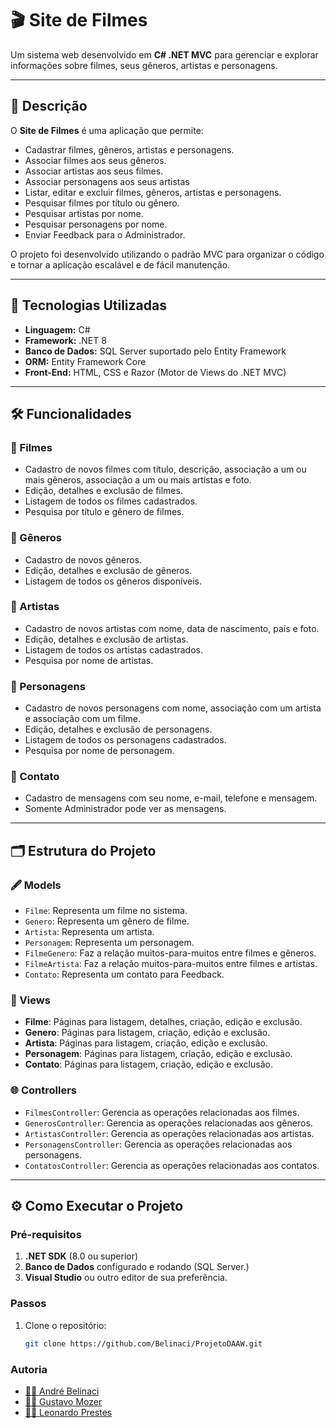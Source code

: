 # 🎬 Site de Filmes

Um sistema web desenvolvido em **C# .NET MVC** para gerenciar e explorar informações sobre filmes, seus gêneros, artistas e personagens. 

---

## 📖 Descrição

O **Site de Filmes** é uma aplicação que permite:
- Cadastrar filmes, gêneros, artistas e personagens.
- Associar filmes aos seus gêneros.
- Associar artistas aos seus filmes.
- Associar personagens aos seus artistas
- Listar, editar e excluir filmes, gêneros, artistas e personagens.
- Pesquisar filmes por título ou gênero.
- Pesquisar artistas por nome.
- Pesquisar personagens por nome.
- Enviar Feedback para o Administrador.

O projeto foi desenvolvido utilizando o padrão MVC para organizar o código e tornar a aplicação escalável e de fácil manutenção.

---

## 🚀 Tecnologias Utilizadas

- **Linguagem:** C#  
- **Framework:** .NET 8  
- **Banco de Dados:** SQL Server suportado pelo Entity Framework  
- **ORM:** Entity Framework Core  
- **Front-End:** HTML, CSS e Razor (Motor de Views do .NET MVC)

---

## 🛠️ Funcionalidades

### 🔹 Filmes
- Cadastro de novos filmes com título, descrição, associação a um ou mais gêneros, associação a um ou mais artistas e foto.
- Edição, detalhes e exclusão de filmes.
- Listagem de todos os filmes cadastrados.
- Pesquisa por título e gênero de filmes.

### 🔹 Gêneros
- Cadastro de novos gêneros.
- Edição, detalhes e exclusão de gêneros.
- Listagem de todos os gêneros disponíveis.

### 🔹 Artistas
- Cadastro de novos artistas com nome, data de nascimento, país e foto.
- Edição, detalhes e exclusão de artistas.
- Listagem de todos os artistas cadastrados.
- Pesquisa por nome de artistas.

### 🔹 Personagens
- Cadastro de novos personagens com nome, associação com um artista e associação com um filme.
- Edição, detalhes e exclusão de personagens.
- Listagem de todos os personagens cadastrados.
- Pesquisa por nome de personagem.

### 🔹 Contato
- Cadastro de mensagens com seu nome, e-mail, telefone e mensagem.
- Somente Administrador pode ver as mensagens.

---

## 🗂️ Estrutura do Projeto

### 🖋️ Models
- `Filme`: Representa um filme no sistema.
- `Genero`: Representa um gênero de filme.
- `Artista`: Representa um artista.
- `Personagem`: Representa um personagem.
- `FilmeGenero`: Faz a relação muitos-para-muitos entre filmes e gêneros.
- `FilmeArtista`: Faz a relação muitos-para-muitos entre filmes e artistas.
- `Contato`: Representa um contato para Feedback.


### 🎨 Views
- **Filme**: Páginas para listagem, detalhes, criação, edição e exclusão.
- **Genero**: Páginas para listagem, criação, edição e exclusão.
- **Artista**: Páginas para listagem, criação, edição e exclusão.
- **Personagem**: Páginas para listagem, criação, edição e exclusão.
- **Contato**: Páginas para listagem, criação, edição e exclusão.

### 🌐 Controllers
- `FilmesController`: Gerencia as operações relacionadas aos filmes.
- `GenerosController`: Gerencia as operações relacionadas aos gêneros.
- `ArtistasController`: Gerencia as operações relacionadas aos artistas.
- `PersonagensController`: Gerencia as operações relacionadas aos personagens.
- `ContatosController`: Gerencia as operações relacionadas aos contatos.

---

## ⚙️ Como Executar o Projeto

### Pré-requisitos
1. **.NET SDK** (8.0 ou superior)
2. **Banco de Dados** configurado e rodando (SQL Server.)
3. **Visual Studio** ou outro editor de sua preferência.

### Passos
1. Clone o repositório:
   ```bash
   git clone https://github.com/Belinaci/ProjetoDAAW.git

### Autoria
- [👨‍💻 André Belinaci](https://github.com/Belinaci)
- [👨‍💻 Gustavo Mozer](https://github.com/mozerbtww)
- [👨‍💻 Leonardo Prestes](https://github.com/LeonardoPrestes05)
